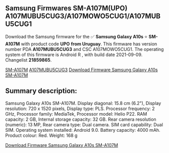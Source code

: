 <h2>Samsung Firmwares SM-A107M(UPO) A107MUBU5CUG3/A107MOWO5CUG1/A107MUBU5CUG1</h2>
Download the Samsung firmware for the ✅ <strong>Samsung Galaxy A10s </strong> ⭐ <strong>SM-A107M</strong> with product code <strong>UPO</strong> <strong> from Uruguay</strong>. This firmware has version number PDA <strong>A107MUBU5CUG3</strong> and CSC A107MOWO5CUG1. The operating system of this firmware is Android R , with build date 2021-09-09. Changelist <strong>21859865</strong>.


[SM-A107M](https://samfirm.shop/samsung/model/SM-A107M)
[A107MUBU5CUG3](https://samfirm.shop/samsung/pda/A107MUBU5CUG3)
[Download Firmware Samsung Galaxy A10s SM-A107M](https://samfirm.shop/samsung/firmware/455137)
<h2>Summary description:</h2>
<p>Samsung Galaxy A10s SM-A107M. Display diagonal: 15.8 cm (6.2"), Display resolution: 720 x 1520 pixels, Display type: PLS. Processor frequency: 2 GHz, Processor family: MediaTek, Processor model: Helio P22. RAM capacity: 2 GB, Internal storage capacity: 32 GB. Rear camera resolution (numeric): 13 MP, Rear camera type: Dual camera. SIM card capability: Dual SIM. Operating system installed: Android 9.0. Battery capacity: 4000 mAh. Product colour: Red. Weight: 168 g</p>


[Download Firmware Samsung Galaxy A10s SM-A107M](https://samfirm.shop/samsung/firmware/455137)
